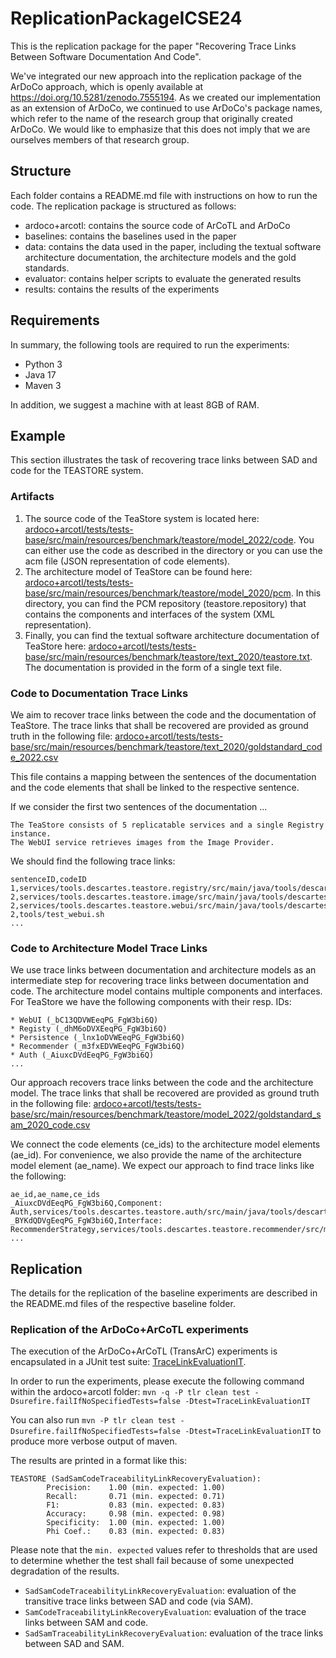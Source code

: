 # ReplicationPackageICSE24
This is the replication package for the paper "Recovering Trace Links Between Software Documentation And Code".

We've integrated our new approach into the replication package of the ArDoCo approach, which is openly available at https://doi.org/10.5281/zenodo.7555194.
As we created our implementation as an extension of ArDoCo, we continued to use ArDoCo's package names, which refer to the name of the research group that originally created ArDoCo.
We would like to emphasize that this does not imply that we are ourselves members of that research group.

## Structure
Each folder contains a README.md file with instructions on how to run the code.
The replication package is structured as follows:
* ardoco+arcotl: contains the source code of ArCoTL and ArDoCo
* baselines: contains the baselines used in the paper
* data: contains the data used in the paper, including the textual software architecture documentation, the architecture models and the gold standards.
* evaluator: contains helper scripts to evaluate the generated results
* results: contains the results of the experiments

## Requirements
In summary, the following tools are required to run the experiments:
* Python 3
* Java 17
* Maven 3

In addition, we suggest a machine with at least 8GB of RAM.

## Example
This section illustrates the task of recovering trace links between SAD and code for the TEASTORE system.

### Artifacts
1. The source code of the TeaStore system is located here: [ardoco+arcotl/tests/tests-base/src/main/resources/benchmark/teastore/model_2022/code](ardoco+arcotl/tests/tests-base/src/main/resources/benchmark/teastore/model_2022/code). You can either use the code as described in the directory or you can use the acm file (JSON representation of code elements).
2. The architecture model of TeaStore can be found here: [ardoco+arcotl/tests/tests-base/src/main/resources/benchmark/teastore/model_2020/pcm](ardoco+arcotl/tests/tests-base/src/main/resources/benchmark/teastore/model_2020/pcm). In this directory, you can find the PCM repository (teastore.repository) that contains the components and interfaces of the system (XML representation).
3. Finally, you can find the textual software architecture documentation of TeaStore here: [ardoco+arcotl/tests/tests-base/src/main/resources/benchmark/teastore/text_2020/teastore.txt](ardoco+arcotl/tests/tests-base/src/main/resources/benchmark/teastore/text_2020/teastore.txt). The documentation is provided in the form of a single text file.

### Code to Documentation Trace Links
We aim to recover trace links between the code and the documentation of TeaStore.
The trace links that shall be recovered are provided as ground truth in the following file:
[ardoco+arcotl/tests/tests-base/src/main/resources/benchmark/teastore/text_2020/goldstandard_code_2022.csv](ardoco+arcotl/tests/tests-base/src/main/resources/benchmark/teastore/text_2020/goldstandard_code_2022.csv)

This file contains a mapping between the sentences of the documentation and the code elements that shall be linked to the respective sentence.

If we consider the first two sentences of the documentation ...
```text
The TeaStore consists of 5 replicatable services and a single Registry instance.
The WebUI service retrieves images from the Image Provider.
```

We should find the following trace links:
```csv
sentenceID,codeID
1,services/tools.descartes.teastore.registry/src/main/java/tools/descartes/teastore/registry/
2,services/tools.descartes.teastore.image/src/main/java/tools/descartes/teastore/image/
2,services/tools.descartes.teastore.webui/src/main/java/tools/descartes/teastore/webui/
2,tools/test_webui.sh
...
```

### Code to Architecture Model Trace Links
We use trace links between documentation and architecture models as an intermediate step for recovering trace links between documentation and code.
The architecture model contains multiple components and interfaces.
For TeaStore we have the following components with their resp. IDs:
```text
* WebUI (_bC13QDVWEeqPG_FgW3bi6Q)
* Registy (_dhM6oDVXEeqPG_FgW3bi6Q)
* Persistence (_lnx1oDVWEeqPG_FgW3bi6Q)
* Recommender (_m3fxEDVWEeqPG_FgW3bi6Q)
* Auth (_AiuxcDVdEeqPG_FgW3bi6Q)
...
```

Our approach recovers trace links between the code and the architecture model.
The trace links that shall be recovered are provided as ground truth in the following file: [ardoco+arcotl/tests/tests-base/src/main/resources/benchmark/teastore/model_2022/goldstandard_sam_2020_code.csv](ardoco+arcotl/tests/tests-base/src/main/resources/benchmark/teastore/model_2022/goldstandard_sam_2020_code.csv)

We connect the code elements (ce_ids) to the architecture model elements (ae_id).
For convenience, we also provide the name of the architecture model element (ae_name).
We expect our approach to find trace links like the following:

```csv
ae_id,ae_name,ce_ids
_AiuxcDVdEeqPG_FgW3bi6Q,Component: Auth,services/tools.descartes.teastore.auth/src/main/java/tools/descartes/teastore/auth/
_BYKdQDVgEeqPG_FgW3bi6Q,Interface: RecommenderStrategy,services/tools.descartes.teastore.recommender/src/main/java/tools/descartes/teastore/recommender/algorithm/IRecommender.java
...
```


## Replication
The details for the replication of the baseline experiments are described in the README.md files of the respective baseline folder.

### Replication of the ArDoCo+ArCoTL experiments
The execution of the ArDoCo+ArCoTL (TransArC) experiments is encapsulated in a JUnit test suite: [TraceLinkEvaluationIT](ardoco+arcotl/tests/tests-tlr/src/test/java/edu/kit/kastel/mcse/ardoco/core/tests/integration/TraceLinkEvaluationIT.java).

In order to run the experiments, please execute the following command within the ardoco+arcotl folder: `mvn -q -P tlr clean test -Dsurefire.failIfNoSpecifiedTests=false -Dtest=TraceLinkEvaluationIT`

You can also run `mvn -P tlr clean test -Dsurefire.failIfNoSpecifiedTests=false -Dtest=TraceLinkEvaluationIT` to produce more verbose output of maven.

The results are printed in a format like this:
```
TEASTORE (SadSamCodeTraceabilityLinkRecoveryEvaluation):
        Precision:    1.00 (min. expected: 1.00)
        Recall:       0.71 (min. expected: 0.71)
        F1:           0.83 (min. expected: 0.83)
        Accuracy:     0.98 (min. expected: 0.98)
        Specificity:  1.00 (min. expected: 1.00)
        Phi Coef.:    0.83 (min. expected: 0.83)

```
Please note that the `min. expected` values refer to thresholds that are used to determine whether the test shall fail because of some unexpected degradation of the results.

* `SadSamCodeTraceabilityLinkRecoveryEvaluation`: evaluation of the transitive trace links between SAD and code (via SAM).
* `SamCodeTraceabilityLinkRecoveryEvaluation`: evaluation of the trace links between SAM and code.
* `SadSamTraceabilityLinkRecoveryEvaluation`: evaluation of the trace links between SAD and SAM.
